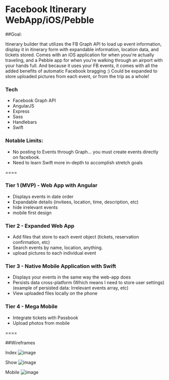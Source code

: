 # Facebook Itinerary WebApp/iOS/Pebble

##Goal: 

Itinerary builder that utilizes the FB Graph API to load up event information, display it in itinerary form with expandable information, location data, and tickets stored.  Comes with an iOS application for when youu're actually traveling, and a Pebble app for when you're walking through an airport with your hands full.  And because it uses your FB events, it comes with all the added benefits of automatic Facebook bragging :)  Could be expanded to store uploaded pictures from each event, or from the trip as a whole!

### Tech

- Facebook Graph API
- AngularJS
- Express
- Sass
- Handlebars
- Swift

### Notable Limits:

- No posting to Events through Graph... you must create events directly on facebook.
- Need to learn Swift more in-depth to accomplish stretch goals

====

### Tier 1 (MVP) - Web App with Angular

- Displays events in date order
- Expandable details (invitees, location, time, description, etc)
- hide irrelevant events
- mobile first design

### Tier 2 - Expanded Web App

- Add files that store to each event object (tickets, reservation confirmation, etc)
- Search events by name, location, anything.
- upload pictures to each individual event

### Tier 3 - Native Mobile Application with Swift

- Displays your events in the same way the web-app does
- Persists data cross-platform (Which means I need to store user settings) (example of persisted data: Irrelevant events array, etc)
- View uploaded files locally on the phone

### Tier 4 - Mega Mobile

- Integrate tickets with Passbook
- Upload photos from mobile

====

##Wireframes

Index
![image](http://i.imgur.com/0w2pGij.png)

Show
![image](http://i.imgur.com/uVmUp9p.png)

Mobile
![image](http://i.imgur.com/xDlFvT2.png)
